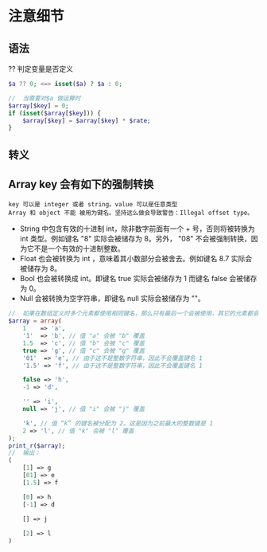 # 注意细节

## 语法
?? 判定变量是否定义

```php
$a ?? 0; <=> isset($a) ? $a : 0; 

//  当需要对$a 做运算时
$array[$key] = 0;
if (isset($array[$key])) {
    $array[$key] = $array[$key] * $rate;
}
```

## 转义

## Array key 会有如下的强制转换

```tip
key 可以是 integer 或者 string。value 可以是任意类型
Array 和 object 不能 被用为键名。坚持这么做会导致警告：Illegal offset type。
```

* String 中包含有效的十进制 int，除非数字前面有一个 + 号，否则将被转换为 int 类型。例如键名 "8" 实际会被储存为 8。另外， "08" 不会被强制转换，因为它不是一个有效的十进制整数。
* Float 也会被转换为 int ，意味着其小数部分会被舍去。例如键名 8.7 实际会被储存为 8。
* Bool 也会被转换成 int。即键名 true 实际会被储存为 1 而键名 false 会被储存为 0。
* Null 会被转换为空字符串，即键名 null 实际会被储存为 ""。

```php
//  如果在数组定义时多个元素都使用相同键名，那么只有最后一个会被使用，其它的元素都会被覆盖。
$array = array(
    1    => 'a',
    '1'  => 'b', // 值 "a" 会被 "b" 覆盖
    1.5  => 'c', // 值 "b" 会被 "c" 覆盖
    true => 'g', // 值 "c" 会被 "g" 覆盖
    '01'  => 'e', // 由于这不是整数字符串，因此不会覆盖键名 1
    '1.5' => 'f', // 由于这不是整数字符串，因此不会覆盖键名 1

    false => 'h',
    -1 => 'd',

    '' => 'i',
    null => 'j', // 值 "i" 会被 "j" 覆盖

    'k', // 值 “k” 的键名被分配为 2。这是因为之前最大的整数键是 1
    2 => 'l', // 值 "k" 会被 "l" 覆盖
);
print_r($array);
//  输出：
(
    [1] => g
    [01] => e
    [1.5] => f

    [0] => h
    [-1] => d

    [] => j
    
    [2] => l
)
```
